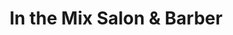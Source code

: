 ---
title: "In the Mix Salon & Barber"
url: /north-highlands/in-the-mix-salon-und-barber/
shop: Friseur
---